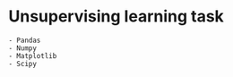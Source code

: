 # Unsupervising learning task

<!-- Libraries -->
    - Pandas
    - Numpy 
    - Matplotlib
    - Scipy